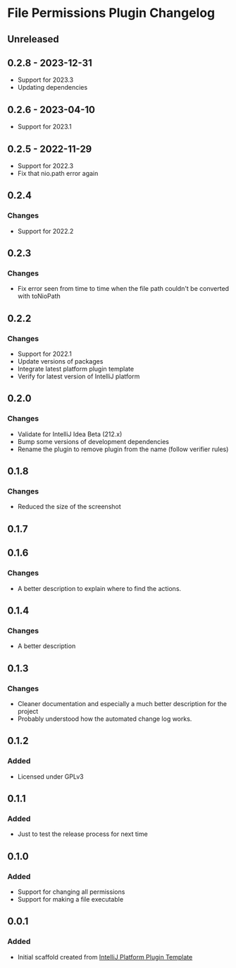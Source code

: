 <!-- Keep a Changelog guide -> https://keepachangelog.com -->

# File Permissions Plugin Changelog

## Unreleased

## 0.2.8 - 2023-12-31

- Support for 2023.3
- Updating dependencies

## 0.2.6 - 2023-04-10

- Support for 2023.1

## 0.2.5 - 2022-11-29

- Support for 2022.3
- Fix that nio.path error again

## 0.2.4

### Changes

- Support for 2022.2

## 0.2.3

### Changes

- Fix error seen from time to time when the file path couldn't be converted with toNioPath

## 0.2.2

### Changes

- Support for 2022.1
- Update versions of packages
- Integrate latest platform plugin template
- Verify for latest version of IntelliJ platform

## 0.2.0

### Changes

- Validate for IntelliJ Idea Beta (212.x)
- Bump some versions of development dependencies
- Rename the plugin to remove plugin from the name (follow verifier rules)

## 0.1.8

### Changes

- Reduced the size of the screenshot

## 0.1.7

## 0.1.6

### Changes

- A better description to explain where to find the actions.

## 0.1.4

### Changes

- A better description

## 0.1.3

### Changes

- Cleaner documentation and especially a much better description for the project
- Probably understood how the automated change log works.

## 0.1.2

### Added

- Licensed under GPLv3

## 0.1.1

### Added

- Just to test the release process for next time

## 0.1.0

### Added

- Support for changing all permissions
- Support for making a file executable

## 0.0.1

### Added

- Initial scaffold created from [IntelliJ Platform Plugin Template](https://github.com/JetBrains/intellij-platform-plugin-template)
